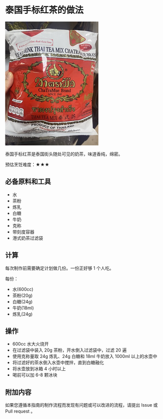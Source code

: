 
# 泰国手标红茶的做法

![泰国手标红茶成品](./泰国手标红茶.jpg)

泰国手标红茶是泰国街头随处可见的奶茶，味道香纯，绵密。

预估烹饪难度：★★★

## 必备原料和工具

- 水
- 茶粉
- 炼乳
- 白糖
- 牛奶
- 克称
- 带刻度容器
- 港式奶茶过滤袋

## 计算

每次制作前需要确定计划做几份。一份正好够 1 个人吃。

每份：

- 水(600cc)
- 茶粉(20g)
- 白糖(24g)
- 牛奶(18ml)
- 炼乳(24g)

## 操作

- 600cc 水大火烧开
- 在过滤袋中装入 20g 茶粉，开水倒入过滤袋中，过滤 20 遍
- 使用克称量取 24g 炼乳、24g 白糖和 18ml 牛奶放入 1000ml 以上的水壶中
- 将过滤好的茶水倒入水壶中搅拌，直到白糖融化
- 将水壶放到冰箱 4 小时以上
- 喝前可以加 6-8 颗冰块

## 附加内容

如果您遵循本指南的制作流程而发现有问题或可以改进的流程，请提出 Issue 或 Pull request 。
